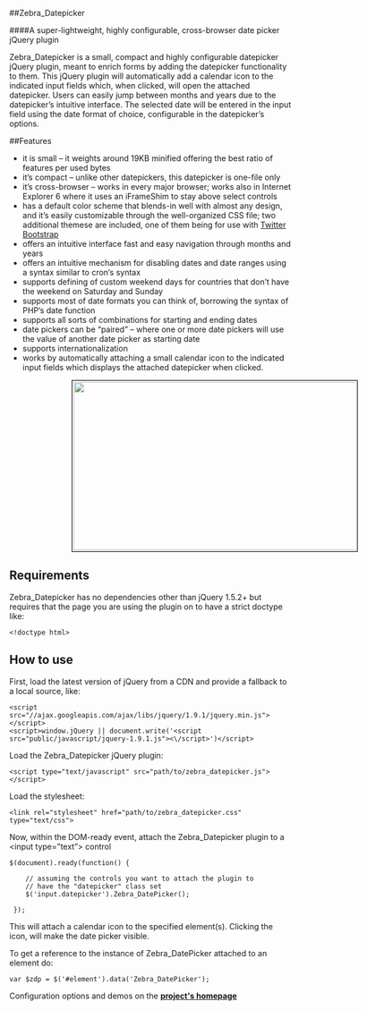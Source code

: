 ##Zebra_Datepicker

####A super-lightweight, highly configurable, cross-browser date picker jQuery plugin

Zebra_Datepicker is a small, compact and highly configurable datepicker jQuery plugin, meant to enrich forms by adding the datepicker functionality to them. This jQuery plugin will automatically add a calendar icon to the indicated input fields which, when clicked, will open the attached datepicker. Users can easily jump between months and years due to the datepicker’s intuitive interface. The selected date will be entered in the input field using the date format of choice, configurable in the datepicker’s options.

##Features

 - it is small – it weights around 19KB minified offering the best ratio of features per used bytes
 - it’s compact – unlike other datepickers, this datepicker is one-file only
 - it’s cross-browser – works in every major browser; works also in Internet Explorer 6 where it uses an iFrameShim to stay above select controls
 - has a default color scheme that blends-in well with almost any design, and it’s easily customizable through the well-organized CSS file; two additional themese are included, one of them being for use with <a href="http://twitter.github.io/bootstrap/">Twitter Bootstrap</a>
 - offers an intuitive interface fast and easy navigation through months and years
 - offers an intuitive mechanism for disabling dates and date ranges using a syntax similar to cron‘s syntax
 - supports defining of custom weekend days for countries that don’t have the weekend on Saturday and Sunday
 - supports most of date formats you can think of, borrowing the syntax of PHP’s date function
 - supports all sorts of combinations for starting and ending dates
 - date pickers can be “paired” – where one or more date pickers will use the value of another date picker as starting date
 - supports internationalization
 - works by automatically attaching a small calendar icon to the indicated input fields which displays the attached datepicker when clicked.

<img src="https://github.com/stefangabos/Zebra_Datepicker/blob/master/public/css/themes.png" align="center" width="630" height="300" style="position: relative; width: 630px; height: 300px; margin-left: 111px; border: 2px solid #666; padding: 2px">

## Requirements

Zebra_Datepicker has no dependencies other than jQuery 1.5.2+ but requires that the page you are using the plugin on to have a strict doctype like:

    <!doctype html>

## How to use
First, load the latest version of jQuery from a CDN and provide a fallback to a local source, like:

    <script src="//ajax.googleapis.com/ajax/libs/jquery/1.9.1/jquery.min.js"></script>
    <script>window.jQuery || document.write('<script src="public/javascript/jquery-1.9.1.js"><\/script>')</script>

Load the Zebra_Datepicker jQuery plugin:

    <script type="text/javascript" src="path/to/zebra_datepicker.js"></script>

Load the stylesheet:

    <link rel="stylesheet" href="path/to/zebra_datepicker.css" type="text/css">

Now, within the DOM-ready event, attach the Zebra_Datepicker plugin to a &lt;input type=”text”> control

    $(document).ready(function() {

        // assuming the controls you want to attach the plugin to
        // have the "datepicker" class set
        $('input.datepicker').Zebra_DatePicker();

     });

This will attach a calendar icon to the specified element(s). Clicking the icon, will make the date picker visible.

To get a reference to the instance of Zebra_DatePicker attached to an element do:

    var $zdp = $('#element').data('Zebra_DatePicker');

Configuration options and demos on the **[project's homepage](http://stefangabos.ro/jquery/zebra_datepicker/)**